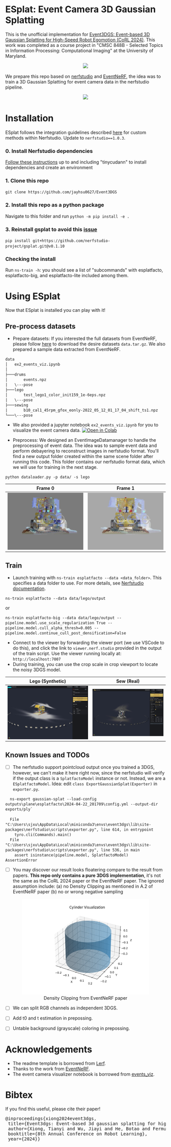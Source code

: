 # ESplat: Event Camera 3D Gaussian Splatting
This is the unofficial implementation for [Event3DGS: Event-based 3D Gaussian Splatting for High-Speed Robot Egomotion
(CoRL 2024)](https://arxiv.org/abs/2406.02972). This work was completed as a course project in "CMSC 848B - Selected Topics in Information Processing: Computational Imaging" at the University of Maryland.



<div align='center'> 
<img src="https://arxiv.org/html/2406.02972v3/x2.png" height="230px">
</div>

We prepare this repo based on [nerfstudio](https://docs.nerf.studio/) and [EventNeRF](https://github.com/r00tman/EventNeRF), the idea was to train a 3D Gaussian Splatting for event camera data in the nerfstudio pipeline.

<div align='center'> 
<img src="./img/drums_splatfacto_big_no_diff.gif" height="300px">
</div>

# Installation
ESplat follows the integration guidelines described [here](https://docs.nerf.studio/en/latest/developer_guides/new_methods.html) for custom methods within Nerfstudio. Update to `nerfstudio==1.0.3`.

### 0. Install Nerfstudio dependencies
[Follow these instructions](https://docs.nerf.studio/en/latest/quickstart/installation.html) up to and including "tinycudann" to install dependencies and create an environment

### 1. Clone this repo
`git clone https://github.com/jayhsu0627/Event3DGS`

### 2. Install this repo as a python package
Navigate to this folder and run `python -m pip install -e .`

### 3. Reinstall gsplat to avoid this [issue](https://github.com/nerfstudio-project/nerfstudio/issues/2727)
`pip install git+https://github.com/nerfstudio-project/gsplat.git@v0.1.10`
<!-- ### 4. Run `ns-install-cli` -->

### Checking the install
Run `ns-train -h`: you should see a list of "subcommands" with esplatfacto, esplatfacto-big, and esplatfacto-lite included among them.

# Using ESplat
Now that ESplat is installed you can play with it! 

## Pre-process datasets
- Prepare datasets: If you interested the full datasets from EventNeRF, please follow [here](https://github.com/r00tman/EventNeRF) to download the desire datasets `data.tar.gz`. We also prepared a sample data extracted from EventNeRF.

```
data
│   ex2_events_viz.ipynb
│
├───drums
│       events.npz
|   \---pose
├───lego
│       test_lego1_color_init159_1e-6eps.npz
|   \---pose
├───sewing
|       b10_cal1_45rpm_gfox_eonly-2022_05_12_01_17_04_shift_ts1.npz
└───\---pose

```
- We also provided a jupyter notebook `ex2_events_viz.ipynb` for you to visualize the event camera data. [![Open in Colab](https://colab.research.google.com/assets/colab-badge.svg)](https://colab.research.google.com/github/jayhsu0627/Event3DGS/blob/main/data/ex2_events_viz.ipynb)

- Preprocess: We designed an EventImageDatamanager to handle the preprocessing of event data. The idea was to sample event data and perform debayering to reconstruct images in nerfstudio format. You'll find a new output folder created within the same scene folder after running this code. This folder contains our nerfstudio format data, which we will use for training in the next stage.


```
python dataloader.py -p data/ -s lego
```

| Frame 0                           | Frame 1                           |
|-----------------------------------|-----------------------------------|
| ![Image 1](./img/data/r_00000.png)    | ![Image 2](./img/data/r_00001.png)    |
## Train

- Launch training with `ns-train esplatfacto --data <data_folder>`. This specifies a data folder to use. For more details, see [Nerfstudio documentation](https://docs.nerf.studio/en/latest/quickstart/first_nerf.html). 

```
ns-train esplatfacto --data data/lego/output
```

or
```
ns-train esplatfacto-big --data data/lego/output --pipeline.model.use_scale_regularization True --pipeline.model.cull_alpha_thresh=0.005 --pipeline.model.continue_cull_post_densification=False
```

- Connect to the viewer by forwarding the viewer port (we use VSCode to do this), and click the link to `viewer.nerf.studio` provided in the output of the train script. Use the viewer running locally at: `http://localhost:7007`
- During training, you can use the crop scale in crop viewport to locate the noisy 3DGS model.


| Lego (Synthetic)                            | Sew (Real)                           |
|-----------------------------------|-----------------------------------|
| ![Image 1](./img/lego_splatfacto_big.png)    | ![Image 2](./img/sew_splatfacto_big_no_diff.png)    |


## Known Issues and TODOs

- [ ] The nerfstudio support pointcloud output once you trained a 3DGS, however, we can't make it here right now, since the nerfstudio will verify if the output class is a `SplatfactoModel` instance or not. Instead, we are a `ESplatfactoModel`. Idea: edit `class ExportGaussianSplat(Exporter)` in `exporter.py`.

```
  ns-export gaussian-splat --load-config outputs\plane\esplatfacto\2024-04-22_201709\config.yml --output-dir exports/ply`

  File "C:\Users\sjxu\AppData\Local\miniconda3\envs\event3dgs\lib\site-packages\nerfstudio\scripts\exporter.py", line 614, in entrypoint
    tyro.cli(Commands).main()
  File "C:\Users\sjxu\AppData\Local\miniconda3\envs\event3dgs\lib\site-packages\nerfstudio\scripts\exporter.py", line 536, in main
    assert isinstance(pipeline.model, SplatfactoModel)
AssertionError
```

- [ ] You may discover our result looks floatering compare to the result from papers. **This repo only contains a pure 3DGS implementation**, it's not the same as the CoRL 2024 paper or the EventNeRF paper. The ignored assumption include: (a) no Density Clipping as mentioned in A.2 of EventNeRF paper (b) no or wrong negative sampling

<div align="center">
  <figure>
    <img src="./img/density_clipping.png" height="300px">
    <figcaption style="text-align: center;">Density Clipping from EventNeRF paper</figcaption>
  </figure>
</div>

- [ ] We can split RGB channels as independent 3DGS.
- [ ] Add t0 and t estimation in prepossing.
- [ ] Untable background (grayscale) coloring in prepossing.


<!-- 
```test

ray_samplers = load_event_data_split(args.datadir, args.scene, camera_mgr=camera_mgr, split=args.train_split,
                                         skip=args.trainskip, max_winsize=args.winsize,
                                         use_ray_jitter=args.use_ray_jitter, is_colored=args.is_colored,
                                         polarity_offset=args.polarity_offset, cycle=args.is_cycled,
                                         is_rgb_only=args.is_rgb_only, randomize_winlen=args.use_random_window_len,
                                         win_constant_count=args.use_window_constant_count)

To see how "load_event_data_split" determine

prev_file = img_files[(i-winsize+len(img_files))%len(img_files)]
curr_file = img_files[i]
``` -->
# Acknowledgements

- The readme template is borrowed from [Lerf](https://github.com/kerrj/lerf).
- Thanks to the work from [EventNeRF](https://github.com/r00tman/EventNeRF).
- The event camera visualizer notebook is borrowed from [events_viz](https://github.com/tub-rip/events_viz/).

# Bibtex
If you find this useful, please cite their paper!
<pre id="codecell0">
@inproceedings{xiong2024event3dgs,
&nbsp;title={Event3dgs: Event-based 3d gaussian splatting for high-speed robot egomotion},
&nbsp;author={Xiong, Tianyi and Wu, Jiayi and He, Botao and Fermuller, Cornelia and Aloimonos, Yiannis and Huang, Heng and Metzler, Christopher},
&nbsp;booktitle={8th Annual Conference on Robot Learning},
&nbsp;year={2024}}
</pre>